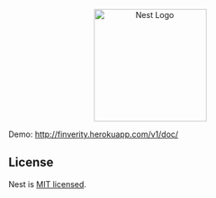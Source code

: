 <p align="center">
  <a href="http://nestjs.com/" target="blank"><img src="https://nestjs.com/img/logo-small.svg" width="200" alt="Nest Logo" /></a>
</p>

Demo: http://finverity.herokuapp.com/v1/doc/

## License

Nest is [MIT licensed](LICENSE).
